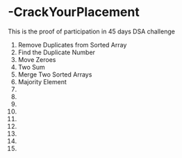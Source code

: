 # -CrackYourPlacement

This is the proof of participation in 45 days DSA challenge

1. Remove Duplicates from Sorted Array
2. Find the Duplicate Number
3. Move Zeroes
4. Two Sum
5. Merge Two Sorted Arrays
6. Majority Element
7. 
8.
9.
10.
11.
12.
13.
14.
15.
